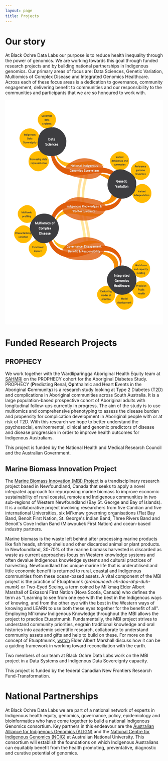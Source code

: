 ```yaml
---
layout: page
title: Projects
---
```


# Our story
At Black Ochre Data Labs our purpose is to reduce health inequality through the power of genomics. We are working towards this goal through funded research projects and by building national partnerships in Indigenous genomics. Our primary areas of focus are: Data Sciences, Genetic Variation, Multiomics of Complex Disease and Integrated Genomics Healthcare. Across each of these focus areas is a dedication to governance, community engagement, delivering benefit to communities and our responsibility to the communities and participants that we are so honoured to work with. 

![Our Work](assets/img/BODL_bigpicture.png)

# Funded Research Projects

## PROPHECY

We work together with the Wardliparingga Aboriginal Health Equity team at [SAHMRI](https://sahmri.org.au/research/themes/aboriginal-health/programs/implementation-science/projects/the-prophecy-diabetes-multi-omics-cohort-study) on the PROPHECY cohort for the Aboriginal Diabetes Study. PROPHECY (**P**redicting **R**enal, **Op**hthalmic and **H**eart **E**vents in the Aboriginal **C**ommunit**y**) is a research study looking at Type 2 Diabetes (T2D) and complications in Aboriginal communities across South Australia. It is a large population-based prospective cohort of Aboriginal adults with longitudinal follow-ups currently in progress. The aim of the study is to use multiomics and comprehensive phenotyping to assess the disease burden and propensity for complication development in Aboriginal people with or at risk of T2D. With this research we hope to better understand the psychosocial, environmental, clinical and genomic predictors of disease and disease progression in order to improve health outcomes for Indigenous Australians.

This project is funded by the National Health and Medical Research Council and the Australian Government.

## Marine Biomass Innovation Project

The [Marine Biomass Innovation (MBI) Project](https://mbiproject.ca/) is a trandisciplinary research project based in Newfoundland, Canada that seeks to apply a novel integrated approach for repurposing marine biomass to improve economic sustainability of rural coastal, remote and Indigenous communities in two sub-regions of Western Newfoundland (Bay St. George and Bay of Islands). It is a collaborative project involving researchers from five Candian and five international Universities, six Mi'kmaw governing organisations (Flat Bay Band, Benoit First Nation, St. George's Indian Band, Three Rivers Band and Benoit's Cove Indian Band (Miawpukek First Nation) and ocean-based industry partners.

Marine biomass is the waste left behind after processing marine products like fish heads, shrimp shells and other discarded animal or plant products. In Newfoundland, 30-70% of the marine biomass harvested is discarded as waste as current approaches focus on Western knowledge systems and often devalue Indigenous knowledge systems and cultural practices of harvesting. Newfoundland has unique marine life that is underutilised and little economic benefit is returned to rural, coastal and Indigenous communities from these ocean-based assets. A vital component of the MBI project is the practice of Etuaptmumk (*pronounced: eh-doo-ahp-duh-mumk*) or Two-Eyed Seeing, a term coined by Mi'kmaq Elder Albert Marshall of Eskasoni First Nation (Nova Scotia, Canada) who defines the term as "Learning to see from one eye with the best in the Indigenous ways of knowing, and from the other eye with the best in the Western ways of knowing and LEARN to use both these eyes together for the benefit of all". Employing Mi'kmaw Indigenous Knowledge throughout the MBI allows the project to practice Etuaptmumk. Fundamentally, the MBI project strives to understand community priorities, engrain traditional knowledge and oral histories into academic scientific research, collaborate to understand community assets and gifts and help to build on these. For more on the concept of Etuaptmumk, [watch](https://www.youtube.com/watch?v=qoR4nnzG13U) Elder Albert Marshall discuss how it can be a guiding framework in working toward reconciliation with the earth.

Two members of our team at Black Ochre Data Labs work on the MBI project in a Data Systems and Indigenous Data Sovereignty capacity.

This project is funded by the federal Canadian New Frontiers Research Fund-Transformation.

# National Partnerships
At Black Ochre Data Labs we are part of a national network of experts in Indigenous health equity, genomics, governance, policy, epidemiology and bioinformatics who have come together to build a national Indigenous Genomics consortium. Key partners in this endeavour are the [Australian Alliance for Indigenous Genomics (ALIGN)](https://indigenousgenomics.com.au/) and the [National Centre for Indigenous Genomics (NCIG)](https://ncig.anu.edu.au/) at Australian National University. This consortium will establish the foundations on which Indigenous Australians can equitably benefit from the health promoting, preventative, diagnostic and curative potential of genomics.
